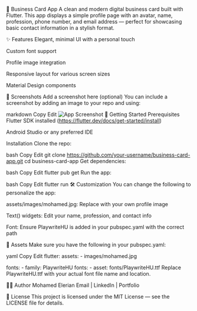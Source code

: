 📇 Business Card App
A clean and modern digital business card built with Flutter. This app displays a simple profile page with an avatar, name, profession, phone number, and email address — perfect for showcasing basic contact information in a stylish format.

✨ Features
Elegant, minimal UI with a personal touch

Custom font support

Profile image integration

Responsive layout for various screen sizes

Material Design components

📱 Screenshots
Add a screenshot here (optional)
You can include a screenshot by adding an image to your repo and using:

markdown
Copy
Edit
![App Screenshot](images/screenshot.png)
🚀 Getting Started
Prerequisites
Flutter SDK installed (https://flutter.dev/docs/get-started/install)

Android Studio or any preferred IDE

Installation
Clone the repo:

bash
Copy
Edit
git clone https://github.com/your-username/business-card-app.git
cd business-card-app
Get dependencies:

bash
Copy
Edit
flutter pub get
Run the app:

bash
Copy
Edit
flutter run
🛠️ Customization
You can change the following to personalize the app:

assets/images/mohamed.jpg: Replace with your own profile image

Text() widgets: Edit your name, profession, and contact info

Font: Ensure PlaywriteHU is added in your pubspec.yaml with the correct path

📁 Assets
Make sure you have the following in your pubspec.yaml:

yaml
Copy
Edit
flutter:
  assets:
    - images/mohamed.jpg

  fonts:
    - family: PlaywriteHU
      fonts:
        - asset: fonts/PlaywriteHU.ttf
Replace PlaywriteHU.ttf with your actual font file name and location.

👨‍💻 Author
Mohamed Elerian
Email | LinkedIn | Portfolio

📄 License
This project is licensed under the MIT License — see the LICENSE file for details.

